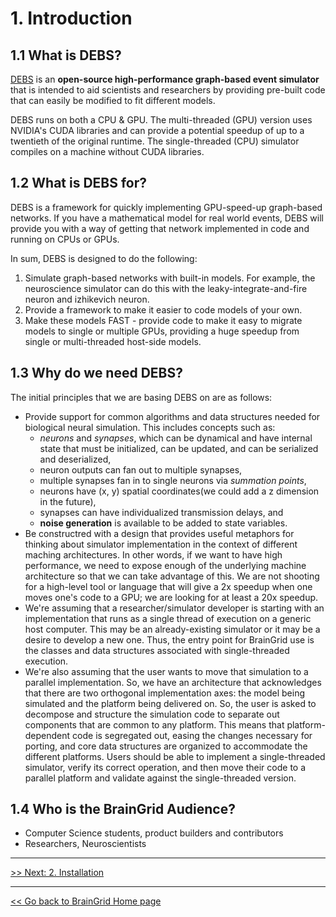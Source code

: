 # 1. Introduction

## 1.1 What is DEBS?

[DEBS](https://github.com/UWB-Biocomputing/BrainGrid) <!-- to change link  --> is an **open-source high-performance graph-based event simulator** that is intended to aid scientists and researchers by providing pre-built code that can easily be modified to fit different models. 

DEBS runs on both a CPU & GPU. The multi-threaded (GPU) version uses NVIDIA's CUDA libraries and can provide a potential speedup of up to a twentieth of the original runtime. The single-threaded (CPU) simulator compiles on a machine without CUDA libraries. 
 
## 1.2 What is DEBS for?

DEBS is a framework for quickly implementing GPU-speed-up graph-based networks. If you have a mathematical model for real world events, DEBS will provide you with a way of getting that network implemented in code and running on CPUs or GPUs.

In sum, DEBS is designed to do the following:

1. Simulate graph-based networks with built-in models. For example, the neuroscience simulator can do this with the leaky-integrate-and-fire neuron and izhikevich neuron.
2. Provide a framework to make it easier to code models of your own.
3. Make these models FAST - provide code to make it easy to migrate models to single or multiple GPUs, providing a huge speedup from single or multi-threaded host-side models.

## 1.3 Why do we need DEBS?

The initial principles that we are basing DEBS on are as follows:

- Provide support for common algorithms and data structures needed for biological neural simulation. This includes concepts such as:
  - *neurons* and *synapses*, which can be dynamical and have internal state that must be initialized, can be updated, and can be serialized and deserialized,
  - neuron outputs can fan out to multiple synapses,
  - multiple synapses fan in to single neurons via&nbsp;*summation points*,
  - neurons have (x, y) spatial coordinates(we could add a z dimension in the future), 
  - synapses can have individualized transmission delays, and
  - **noise generation**&nbsp;is available to be added to state variables.
- Be constructred with a design that provides useful metaphors for thinking about simulator implementation in the context of different maching architectures. In other words, if we want to have high performance, we need to expose enough of the underlying machine architecture so that we can take advantage of this. We are not shooting for a high-level tool or language that will give a 2x speedup when one moves one's code to a GPU; we are looking for at least a 20x speedup.
- We're assuming that a researcher/simulator developer is starting with an implementation that runs as a single thread of execution on a generic host computer. This may be an already-existing simulator or it may be a desire to develop a new one. Thus, the entry point for BrainGrid use is the classes and data structures associated with single-threaded execution.
- We're also assuming that the user wants to move that simulation to a parallel implementation. So, we have an architecture that acknowledges that there are two orthogonal implementation axes: the model being simulated and the platform being delivered on. So, the user is asked to decompose and structure the simulation code to separate out components that are common to any platform. This means that platform-dependent code is segregated out, easing the changes necessary for porting, and core data structures are organized to accommodate the different platforms. Users should be able to implement a single-threaded simulator, verify its correct operation, and then move their code to a parallel platform and validate against the single-threaded version. 

## 1.4 Who is the BrainGrid Audience?
- Computer Science students, product builders and contributors 
- Researchers, Neuroscientists

-------------
[>> Next: 2. Installation](02_installation.md)

-------------
[<< Go back to BrainGrid Home page](http://uwb-biocomputing.github.io/BrainGrid/)